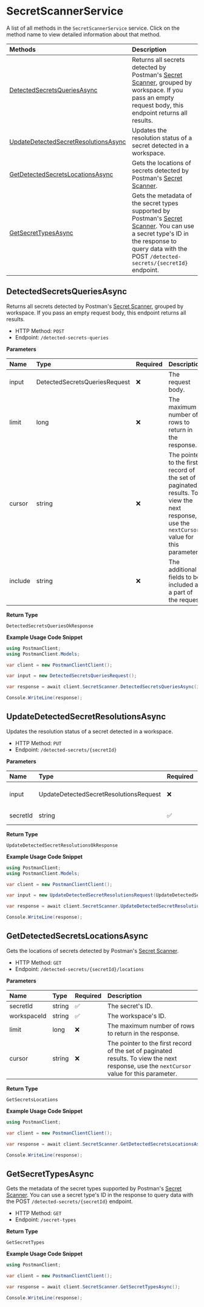 # SecretScannerService

A list of all methods in the `SecretScannerService` service. Click on the method name to view detailed information about that method.

| Methods                                                                       | Description                                                                                                                                                                                                                                                          |
| :---------------------------------------------------------------------------- | :------------------------------------------------------------------------------------------------------------------------------------------------------------------------------------------------------------------------------------------------------------------- |
| [DetectedSecretsQueriesAsync](#detectedsecretsqueriesasync)                   | Returns all secrets detected by Postman's [Secret Scanner](https://learning.postman.com/docs/administration/secret-scanner/), grouped by workspace. If you pass an empty request body, this endpoint returns all results.                                            |
| [UpdateDetectedSecretResolutionsAsync](#updatedetectedsecretresolutionsasync) | Updates the resolution status of a secret detected in a workspace.                                                                                                                                                                                                   |
| [GetDetectedSecretsLocationsAsync](#getdetectedsecretslocationsasync)         | Gets the locations of secrets detected by Postman's [Secret Scanner](https://learning.postman.com/docs/administration/secret-scanner/).                                                                                                                              |
| [GetSecretTypesAsync](#getsecrettypesasync)                                   | Gets the metadata of the secret types supported by Postman's [Secret Scanner](https://learning.postman.com/docs/administration/secret-scanner/). You can use a secret type's ID in the response to query data with the POST `/detected-secrets/{secretId}` endpoint. |

## DetectedSecretsQueriesAsync

Returns all secrets detected by Postman's [Secret Scanner](https://learning.postman.com/docs/administration/secret-scanner/), grouped by workspace. If you pass an empty request body, this endpoint returns all results.

- HTTP Method: `POST`
- Endpoint: `/detected-secrets-queries`

**Parameters**

| Name    | Type                          | Required | Description                                                                                                                                |
| :------ | :---------------------------- | :------- | :----------------------------------------------------------------------------------------------------------------------------------------- |
| input   | DetectedSecretsQueriesRequest | ❌       | The request body.                                                                                                                          |
| limit   | long                          | ❌       | The maximum number of rows to return in the response.                                                                                      |
| cursor  | string                        | ❌       | The pointer to the first record of the set of paginated results. To view the next response, use the `nextCursor` value for this parameter. |
| include | string                        | ❌       | The additional fields to be included as a part of the request.                                                                             |

**Return Type**

`DetectedSecretsQueriesOkResponse`

**Example Usage Code Snippet**

```csharp
using PostmanClient;
using PostmanClient.Models;

var client = new PostmanClientClient();

var input = new DetectedSecretsQueriesRequest();

var response = await client.SecretScanner.DetectedSecretsQueriesAsync(input, 10, "RnJpIEZlYiAyNCAyMDIzIDEzOjI0OjA5IEdNVCswMDAwIChDb29yZGluYXRlZCBVbml2ZXJzYWwgVGltZSk=", "meta.total");

Console.WriteLine(response);
```

## UpdateDetectedSecretResolutionsAsync

Updates the resolution status of a secret detected in a workspace.

- HTTP Method: `PUT`
- Endpoint: `/detected-secrets/{secretId}`

**Parameters**

| Name     | Type                                   | Required | Description       |
| :------- | :------------------------------------- | :------- | :---------------- |
| input    | UpdateDetectedSecretResolutionsRequest | ❌       | The request body. |
| secretId | string                                 | ✅       | The secret's ID.  |

**Return Type**

`UpdateDetectedSecretResolutionsOkResponse`

**Example Usage Code Snippet**

```csharp
using PostmanClient;
using PostmanClient.Models;

var client = new PostmanClientClient();

var input = new UpdateDetectedSecretResolutionsRequest(UpdateDetectedSecretResolutionsRequest.UpdateSecretResolutionsResolution1.FalsePositive, "e361eeb4-00dd-4225-9774-6146a2555999");

var response = await client.SecretScanner.UpdateDetectedSecretResolutionsAsync(input, "ODk0MTU2");

Console.WriteLine(response);
```

## GetDetectedSecretsLocationsAsync

Gets the locations of secrets detected by Postman's [Secret Scanner](https://learning.postman.com/docs/administration/secret-scanner/).

- HTTP Method: `GET`
- Endpoint: `/detected-secrets/{secretId}/locations`

**Parameters**

| Name        | Type   | Required | Description                                                                                                                                |
| :---------- | :----- | :------- | :----------------------------------------------------------------------------------------------------------------------------------------- |
| secretId    | string | ✅       | The secret's ID.                                                                                                                           |
| workspaceId | string | ✅       | The workspace's ID.                                                                                                                        |
| limit       | long   | ❌       | The maximum number of rows to return in the response.                                                                                      |
| cursor      | string | ❌       | The pointer to the first record of the set of paginated results. To view the next response, use the `nextCursor` value for this parameter. |

**Return Type**

`GetSecretsLocations`

**Example Usage Code Snippet**

```csharp
using PostmanClient;

var client = new PostmanClientClient();

var response = await client.SecretScanner.GetDetectedSecretsLocationsAsync("ODk0MTU2", "1f0df51a-8658-4ee8-a2a1-d2567dfa09a9", 10, "RnJpIEZlYiAyNCAyMDIzIDEzOjI0OjA5IEdNVCswMDAwIChDb29yZGluYXRlZCBVbml2ZXJzYWwgVGltZSk=");

Console.WriteLine(response);
```

## GetSecretTypesAsync

Gets the metadata of the secret types supported by Postman's [Secret Scanner](https://learning.postman.com/docs/administration/secret-scanner/). You can use a secret type's ID in the response to query data with the POST `/detected-secrets/{secretId}` endpoint.

- HTTP Method: `GET`
- Endpoint: `/secret-types`

**Return Type**

`GetSecretTypes`

**Example Usage Code Snippet**

```csharp
using PostmanClient;

var client = new PostmanClientClient();

var response = await client.SecretScanner.GetSecretTypesAsync();

Console.WriteLine(response);
```

<!-- This file was generated by liblab | https://liblab.com/ -->
